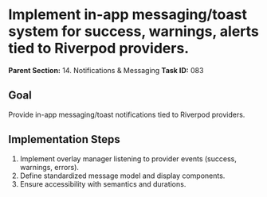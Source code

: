 # Implement in-app messaging/toast system for success, warnings, alerts tied to Riverpod providers.

**Parent Section:** 14. Notifications & Messaging
**Task ID:** 083

## Goal
Provide in-app messaging/toast notifications tied to Riverpod providers.

## Implementation Steps
1. Implement overlay manager listening to provider events (success, warnings, errors).
2. Define standardized message model and display components.
3. Ensure accessibility with semantics and durations.
